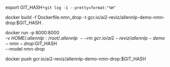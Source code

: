 export GIT_HASH=`git log -1 --pretty=format:"%H"`

docker build -f Dockerfile.nmn_drop -t gcr.io/ai2-reviz/allennlp-demo-nmn-drop:$GIT_HASH .

docker run -p 8000:8000 \
	-v $HOME/.allennlp:/root/.allennlp \
	--rm \
	gcr.io/ai2-reviz/allennlp-demo-nmn-drop:$GIT_HASH \
	--model nmn-drop

docker push gcr.io/ai2-reviz/allennlp-demo-nmn-drop:$GIT_HASH
